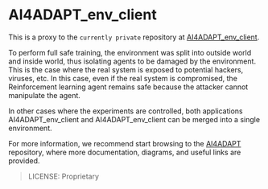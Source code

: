 
# AI4ADAPT_env_client

This is a proxy to the `currently private` repository at [AI4ADAPT_env_client](https://github.com/ax1/ai4adapt_env_client).

To perform full safe training, the environment was split into outside world and inside world, thus isolating agents to be damaged by the environment. This is the case where the real system is exposed to potential hackers, viruses, etc. In this case, even if the real system is compromised, the Reinforcement learning agent remains safe because the attacker cannot manipulate the agent.

In other cases where the experiments are controlled, both applications AI4ADAPT_env_client and AI4ADAPT_env_client can be merged into a single environment.

For more information, we recommend start browsing to the [AI4ADAPT](https://github.com/ax1/ai4adapt) repository, where more documentation, diagrams, and useful links are provided.

> LICENSE: Proprietary